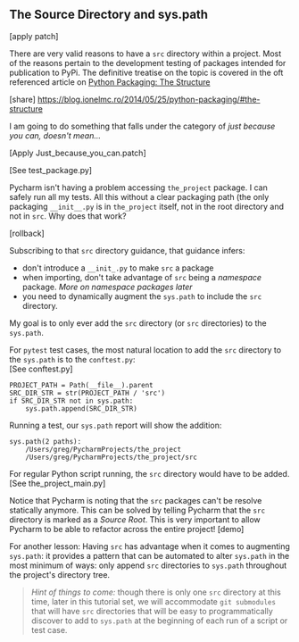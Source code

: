 ## The Source Directory and sys.path
[The Source Directory and `sys.path`]: #thesourcedirectoryandsyspath

\[apply patch]

There are very valid reasons to have a `src` directory within a project.
Most of the reasons pertain to the development testing of packages
intended for publication to PyPi. The definitive treatise on the topic
is covered in the oft referenced article on
[Python Packaging: The Structure](https://blog.ionelmc.ro/2014/05/25/python-packaging/#the-structure)

\[share]
https://blog.ionelmc.ro/2014/05/25/python-packaging/#the-structure

I am going to do something that falls under the category of *just
because you can, doesn't mean...*

\[Apply Just_because_you_can.patch]

\[See test_package.py]


Pycharm isn't having a problem accessing `the_project` package. I can
safely run all my tests. All this without a clear packaging path (the
only packaging `__init__.py` is in `the_project` itself, not in the root
directory and not in `src`. Why does that work?

\[rollback]

Subscribing to that `src` directory guidance, that guidance infers:
* don't introduce a `__init_.py` to make `src` a package
* when importing, don't take advantage of `src` being a *namespace*
  package. *More on namespace packages later*
* you need to dynamically augment the `sys.path` to include the `src`
  directory.

My goal is to only ever add the `src` directory (or `src` directories)
to the `sys.path`.

For `pytest` test cases, the most natural location to add the `src`
directory to the `sys.path` is to the `conftest.py`:  
\[See conftest.py]
```
PROJECT_PATH = Path(__file__).parent
SRC_DIR_STR = str(PROJECT_PATH / 'src')
if SRC_DIR_STR not in sys.path:
    sys.path.append(SRC_DIR_STR)
```
Running a test, our `sys.path` report will show the addition:
```
sys.path(2 paths):
	/Users/greg/PycharmProjects/the_project
	/Users/greg/PycharmProjects/the_project/src
```

For regular Python script running, the `src` directory would have to be
added. \[See the_project_main.py]

Notice that Pycharm is noting that the `src` packages can't be resolve
statically anymore. This can be solved by telling Pycharm that the `src`
directory is marked as a _Source Root_. This is very important to allow
Pycharm to be able to refactor across the entire project! \[demo]


For another lesson:
Having `src` has advantage when it comes to augmenting `sys.path`: it
provides a pattern that can be automated to alter `sys.path` in the most
minimum of ways: only append `src` directories to `sys.path` throughout
the project's directory tree.

> *Hint of things to come:* though there is only one `src` directory at
> this time, later in this tutorial set, we will accommodate `git
> submodules` that will have `src` directories that will be easy to
> programmatically discover to add to `sys.path` at the beginning of
> each run of a script or test case.
